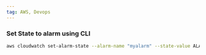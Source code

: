 ```yaml
---
tag: AWS, Devops
---
```

### Set State to alarm using CLI
```bash
aws cloudwatch set-alarm-state --alarm-name "myalarm" --state-value ALARM --state-reason "testing purposes"
```